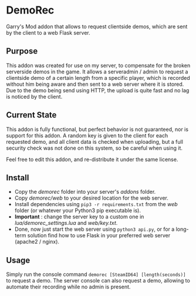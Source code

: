 # DemoRec
Garry's Mod addon that allows to request clientside demos, which are sent by the client to a web Flask server.

## Purpose
This addon was created for use on my server, to compensate for the broken serverside demos in the game. It allows a serveradmin / admin to request a clientside demo of a certain length from a specific player, which is recorded without him being aware and then sent to a web server where it is stored. Due to the demo being send using HTTP, the upload is quite fast and no lag is noticed by the client.

## Current State
This addon is fully functional, but perfect behavior is not guaranteed, nor is support for this addon.
A random key is given to the client for each requested demo, and all client data is checked when uploading, but a full security check was not done on this system, so be careful when using it.

Feel free to edit this addon, and re-distribute it under the same license.

## Install

- Copy the *demorec* folder into your server's *addons* folder.
- Copy *demorec/web* to your desired location for the web server.
- Install dependencies using `pip3 -r requirements.txt` from the *web* folder (or whatever your Python3 pip executable is).
- **Important** : change the server key to a custom one in *lua/demorec_settings.lua* and *web/key.txt*.
- Done, now just start the web server using `python3 api.py`, or for a long-term solution find how to use Flask in your preferred web server (apache2 / nginx).

## Usage

Simply run the console command `demorec [SteamID64] [length(seconds)]` to request a demo. The server console can also request a demo, allowing to automate their recording while no admin is present.
